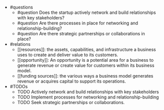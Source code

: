 - #questions
	- #question Does the startup actively network and build relationships with key stakeholders?
	- #question Are there processes in place for networking and relationship-building?
	- #question Are there strategic partnerships or collaborations in place?
- #relations
	- [[resources]]: the assets, capabilities, and infrastructure a business uses to create and deliver value to its customers.
	- [[opportunity]]: An opportunity is a potential area for a business to generate revenue or create value for customers within its business model.
	- [[funding sources]]: the various ways a business model generates revenue or acquires capital to support its operations.
- #TODOs
	- TODO Actively network and build relationships with key stakeholders
	- TODO  Implement processes for networking and relationship-building
	- TODO  Seek strategic partnerships or collaborations.











